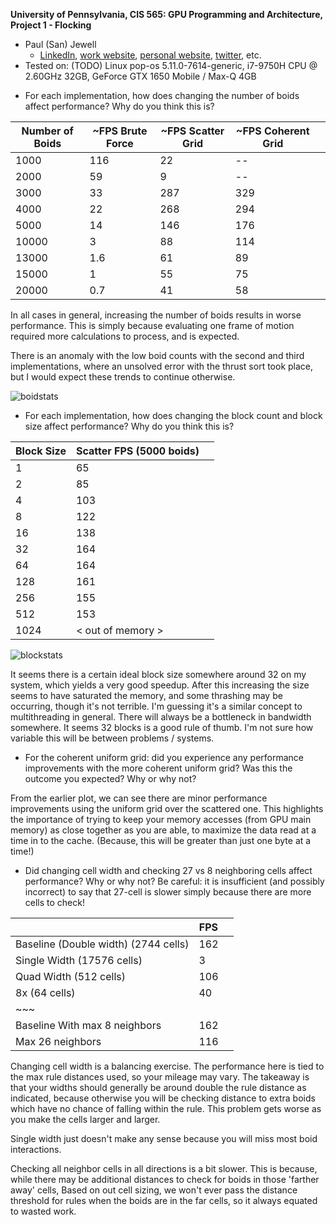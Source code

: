 **University of Pennsylvania, CIS 565: GPU Programming and Architecture,
Project 1 - Flocking**

* Paul (San) Jewell
  * [LinkedIn](https://www.linkedin.com/in/paul-jewell-2aba7379), [work website](
    https://www.biociphers.org/paul-jewell-lab-member), [personal website](https://gitlab.com/inklabapp), [twitter](https://twitter.com/inklabapp), etc.
* Tested on: (TODO) Linux pop-os 5.11.0-7614-generic, i7-9750H CPU @ 2.60GHz 32GB, GeForce GTX 1650 Mobile / Max-Q 4GB 


- For each implementation, how does changing the number of boids affect performance? Why do you think this is?

| Number of Boids | ~FPS Brute Force | ~FPS Scatter Grid | ~FPS Coherent Grid |   |
|-----------------|-------------|--------------|---------------|---|
| 1000            | 116         | 22           |   --            |   |
| 2000            | 59          | 9            |   --           |   |
| 3000            | 33          | 287          | 329           |   |
| 4000            | 22          | 268          | 294           |   |
| 5000            | 14          | 146          | 176           |   |
| 10000           | 3           | 88           | 114           |   |
| 13000           | 1.6         | 61           | 89            |   |
| 15000           | 1           | 55           | 75            |   |
| 20000           | 0.7         | 41           | 58            |   |

In all cases in general, increasing the number of boids results in worse performance. 
This is simply because evaluating one frame of motion required more calculations 
to process, and is expected. 

There is an anomaly with the low boid counts with the second and third implementations,
where an unsolved error with the thrust sort took place, but I would expect these 
trends to continue otherwise. 

![boidstats](images/boidstats.png)

- For each implementation, how does changing the block count and block size affect performance? Why do you think this is?

| Block Size | Scatter FPS (5000 boids) |   |
|------------|--------------------------|---|
| 1          | 65                       |   |
| 2          | 85                       |   |
| 4          | 103                      |   |
| 8          | 122                      |   |
| 16         | 138                      |   |
| 32         | 164                      |   |
| 64         | 164                      |   |
| 128        | 161                      |   |
| 256        | 155                      |   |
| 512        | 153                      |   |
| 1024       | < out of memory >          |   |


![blockstats](images/blockstats.png)
    
It seems there is a certain ideal block size somewhere around 32 on my system, which 
yields a very good speedup. After this increasing the size seems to have saturated
the memory, and some thrashing may be occurring, though it's not terrible. I'm guessing 
it's a similar concept to multithreading in general. There will always be a bottleneck
in bandwidth somewhere. It seems 32 blocks is a good rule of thumb. I'm not sure
how variable this will be between problems / systems. 

- For the coherent uniform grid: did you experience any performance improvements with the more coherent uniform grid? Was this the outcome you expected? Why or why not?

From the earlier plot, we can see there are minor performance improvements using the uniform
grid over the scattered one. This highlights the importance of trying to keep your memory 
accesses (from GPU main memory) as close together as you are able, to maximize the 
data read at a time in to the cache. (Because, this will be greater than just one byte at
a time!)

- Did changing cell width and checking 27 vs 8 neighboring cells affect performance? Why or why not? Be careful: it is insufficient (and possibly incorrect) to say that 27-cell is slower simply because there are more cells to check!

|                                      | FPS |   |
|--------------------------------------|-----|---|
| Baseline (Double width) (2744 cells) | 162 |   |
| Single Width (17576 cells)           | 3   |   |
| Quad Width (512 cells)               | 106 |   |
| 8x (64 cells)                        | 40  |   |
| ~~~                                  |     |   |
| Baseline With max 8 neighbors        | 162 |   |
| Max 26 neighbors                     | 116 |   |

Changing cell width is a balancing exercise. The performance here is tied to the max 
rule distances used, so your mileage may vary. The takeaway is that your widths should 
generally be around double the rule distance as indicated, because otherwise you will be 
checking distance to extra boids which have no chance of falling within the rule. This
problem gets worse as you make the cells larger and larger. 

Single width just doesn't make any sense because you will miss most boid interactions. 

Checking all neighbor cells in all directions is a bit slower. This is because, while
there may be additional distances to check for boids in those 'farther away' cells, 
Based on out cell sizing, we won't ever pass the distance threshold for rules
when the boids are in the far cells, so it always equated to wasted work.  